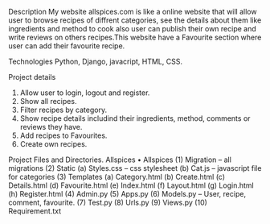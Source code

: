 Description
My website allspices.com is like a online website that will allow user to browse recipes of diffrent categories, see the details about them like ingredients and method to cook also user can publish their own recipe and write reviews on others recipes.This website have a Favourite section where user can add their favourite recipe.

Technologies
Python, Django, javacript, HTML, CSS.

Project details
1. Allow user to login, logout and register.
2. Show all recipes.
3. Filter recipes by category.
4. Show recipe details includind their ingredients, method, comments or reviews they have.
5. Add recipes to Favourites.
6. Create own recipes.

Project Files and Directories.
Allspices
•	Allspices
(1)	Migration – all migrations
(2)	Static
(a)	Styles.css – css stylesheet
(b)	Cat.js – javascript file for categories
(3)	Templates
(a)	Category.html
(b)	Create.html
(c)	Details.html
(d)	Favourite.html
(e)	Index.html
(f)	Layout.html
(g)	Login.html
(h)	Register.html
(4)	Admin.py
(5)	Apps.py
(6)	Models.py – User, recipe, comment, favourite.
(7)	Test.py
(8)	Urls.py
(9)	Views.py
(10)	Requirement.txt
